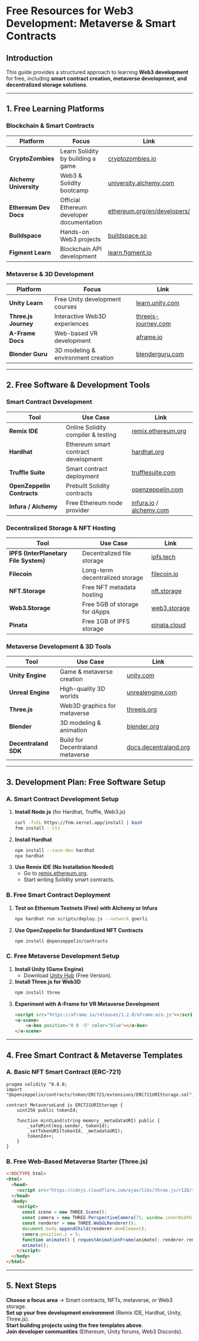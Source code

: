 
# Free Resources for Web3 Development: Metaverse & Smart Contracts

## **Introduction**
This guide provides a structured approach to learning **Web3 development** for free, including **smart contract creation, metaverse development, and decentralized storage solutions**.

---

## **1. Free Learning Platforms**
### **Blockchain & Smart Contracts**
| Platform | Focus | Link |
|----------|-------|------|
| **CryptoZombies** | Learn Solidity by building a game | [cryptozombies.io](https://cryptozombies.io/) |
| **Alchemy University** | Web3 & Solidity bootcamp | [university.alchemy.com](https://university.alchemy.com) |
| **Ethereum Dev Docs** | Official Ethereum developer documentation | [ethereum.org/en/developers/](https://ethereum.org/en/developers/) |
| **Buildspace** | Hands-on Web3 projects | [buildspace.so](https://buildspace.so) |
| **Figment Learn** | Blockchain API development | [learn.figment.io](https://learn.figment.io/) |

### **Metaverse & 3D Development**
| Platform | Focus | Link |
|----------|-------|------|
| **Unity Learn** | Free Unity development courses | [learn.unity.com](https://learn.unity.com/) |
| **Three.js Journey** | Interactive Web3D experiences | [threejs-journey.com](https://threejs-journey.com/) |
| **A-Frame Docs** | Web-based VR development | [aframe.io](https://aframe.io/) |
| **Blender Guru** | 3D modeling & environment creation | [blenderguru.com](https://www.blenderguru.com/) |

---

## **2. Free Software & Development Tools**
### **Smart Contract Development**
| Tool | Use Case | Link |
|------|---------|------|
| **Remix IDE** | Online Solidity compiler & testing | [remix.ethereum.org](https://remix.ethereum.org/) |
| **Hardhat** | Ethereum smart contract development | [hardhat.org](https://hardhat.org/) |
| **Truffle Suite** | Smart contract deployment | [trufflesuite.com](https://trufflesuite.com/) |
| **OpenZeppelin Contracts** | Prebuilt Solidity contracts | [openzeppelin.com](https://openzeppelin.com/) |
| **Infura / Alchemy** | Free Ethereum node provider | [infura.io](https://infura.io/) / [alchemy.com](https://www.alchemy.com/) |

### **Decentralized Storage & NFT Hosting**
| Tool | Use Case | Link |
|------|---------|------|
| **IPFS (InterPlanetary File System)** | Decentralized file storage | [ipfs.tech](https://ipfs.tech/) |
| **Filecoin** | Long-term decentralized storage | [filecoin.io](https://filecoin.io/) |
| **NFT.Storage** | Free NFT metadata hosting | [nft.storage](https://nft.storage/) |
| **Web3.Storage** | Free 5GB of storage for dApps | [web3.storage](https://web3.storage/) |
| **Pinata** | Free 1GB of IPFS storage | [pinata.cloud](https://pinata.cloud/) |

### **Metaverse Development & 3D Tools**
| Tool | Use Case | Link |
|------|---------|------|
| **Unity Engine** | Game & metaverse creation | [unity.com](https://unity.com/) |
| **Unreal Engine** | High-quality 3D worlds | [unrealengine.com](https://www.unrealengine.com/) |
| **Three.js** | Web3D graphics for metaverse | [threejs.org](https://threejs.org/) |
| **Blender** | 3D modeling & animation | [blender.org](https://www.blender.org/) |
| **Decentraland SDK** | Build for Decentraland metaverse | [docs.decentraland.org](https://docs.decentraland.org/) |

---

## **3. Development Plan: Free Software Setup**
### **A. Smart Contract Development Setup**
1. **Install Node.js** (for Hardhat, Truffle, Web3.js)
   ```sh
   curl -fsSL https://fnm.vercel.app/install | bash
   fnm install --lts
   ```
2. **Install Hardhat**
   ```sh
   npm install --save-dev hardhat
   npx hardhat
   ```
3. **Use Remix IDE (No Installation Needed)**
   - Go to [remix.ethereum.org](https://remix.ethereum.org/).
   - Start writing Solidity smart contracts.

### **B. Free Smart Contract Deployment**
1. **Test on Ethereum Testnets (Free) with Alchemy or Infura**
   ```sh
   npx hardhat run scripts/deploy.js --network goerli
   ```
2. **Use OpenZeppelin for Standardized NFT Contracts**
   ```sh
   npm install @openzeppelin/contracts
   ```

### **C. Free Metaverse Development Setup**
1. **Install Unity (Game Engine)**
   - Download [Unity Hub](https://unity.com/download) (Free Version).
2. **Install Three.js for Web3D**
   ```sh
   npm install three
   ```
3. **Experiment with A-Frame for VR Metaverse Development**
   ```html
   <script src="https://aframe.io/releases/1.2.0/aframe.min.js"></script>
   <a-scene>
       <a-box position="0 0 -5" color="blue"></a-box>
   </a-scene>
   ```

---

## **4. Free Smart Contract & Metaverse Templates**
### **A. Basic NFT Smart Contract (ERC-721)**
```solidity
pragma solidity ^0.8.0;
import "@openzeppelin/contracts/token/ERC721/extensions/ERC721URIStorage.sol";

contract MetaverseLand is ERC721URIStorage {
    uint256 public tokenId;

    function mintLand(string memory _metadataURI) public {
        _safeMint(msg.sender, tokenId);
        _setTokenURI(tokenId, _metadataURI);
        tokenId++;
    }
}
```

### **B. Free Web-Based Metaverse Starter (Three.js)**
```html
<!DOCTYPE html>
<html>
  <head>
    <script src="https://cdnjs.cloudflare.com/ajax/libs/three.js/r128/three.min.js"></script>
  </head>
  <body>
    <script>
      const scene = new THREE.Scene();
      const camera = new THREE.PerspectiveCamera(75, window.innerWidth / window.innerHeight, 0.1, 1000);
      const renderer = new THREE.WebGLRenderer();
      document.body.appendChild(renderer.domElement);
      camera.position.z = 5;
      function animate() { requestAnimationFrame(animate); renderer.render(scene, camera); }
      animate();
    </script>
  </body>
</html>
```

---

## **5. Next Steps**
 **Choose a focus area** → Smart contracts, NFTs, metaverse, or Web3 storage.  
 **Set up your free development environment** (Remix IDE, Hardhat, Unity, Three.js).  
 **Start building projects using the free templates above**.  
 **Join developer communities** (Ethereum, Unity forums, Web3 Discords).  


